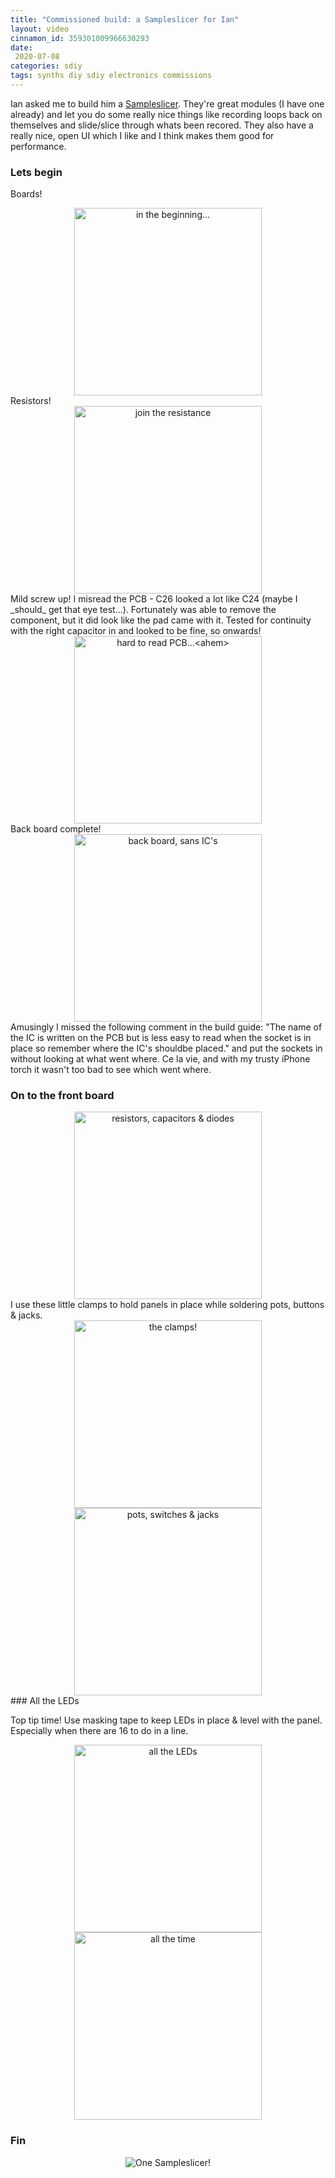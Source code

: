 ```yaml
---
title: "Commissioned build: a Sampleslicer for Ian"
layout: video
cinnamon_id: 359301009966630293
date:
 2020-07-08
categories: sdiy
tags: synths diy sdiy electronics commissions
---
```


Ian asked me to build him a [Sampleslicer][]. They're great modules (I have one already) and let you do some really nice things like recording loops back on themselves and slide/slice through whats been recored. They also have a really nice, open UI which I like and I think makes them good for performance.

### Lets begin

Boards!
<center>
<img alt="in the beginning..." src="/images/sampleslicer/IMG_6138.jpg" width="300"/>
</center>
Resistors!
<center>
<img alt="join the resistance" src="/images/sampleslicer/IMG_6139.jpg" width="300"/>
</center>
Mild screw up! I misread the PCB - C26 looked a lot like C24 (maybe I _should_ get that eye test...). Fortunately was able to remove the component, but it did look like the pad came with it. Tested for continuity with the right capacitor in and looked to be fine, so onwards!
<center>
<img alt="hard to read PCB...<ahem>" src="/images/sampleslicer/IMG_6140.jpg" width="300"/>
</center>
Back board complete!
<center>
<img alt="back board, sans IC's" src="/images/sampleslicer/61574169783__7416DA24-5683-4D71-B46D-6A3FF23E6157.JPG" width="300"/>
</center>
Amusingly I missed the following comment in the build guide: "The name of the IC is written on the PCB but is less easy to read when the socket is in place so remember where the IC's shouldbe placed." and put the sockets in without looking at what went where. Ce la vie, and with my trusty iPhone torch it wasn't too bad to see which went where.

### On to the front board
<center>
<img alt="resistors, capacitors & diodes" src="/images/sampleslicer/IMG_6150.jpg" width="300"/>
</center>
I use these little clamps to hold panels in place while soldering pots, buttons & jacks.
<center>
<img alt="the clamps!" src="/images/sampleslicer/IMG_6151.jpg" width="300"/>
<img alt="pots, switches & jacks" src="/images/sampleslicer/IMG_6152.jpg" width="300"/>
</center>
### All the LEDs

Top tip time! Use masking tape to keep LEDs in place & level with the panel. Especially when there are 16 to do in a line.

<center>
<img alt="all the LEDs" src="/images/sampleslicer/IMG_6153.jpg" width="300"/>
<img alt="all the time" src="/images/sampleslicer/IMG_6154.jpg" width="300"/>
</center>

### Fin
<center>

<img alt="One Sampleslicer!" src="//images/sampleslicer/RenderedImage.JPG"/>

</center>


[Sampleslicer]: https://www.ginkosynthese.com/product/1207513/sampleslicer-mkii-diy-kit